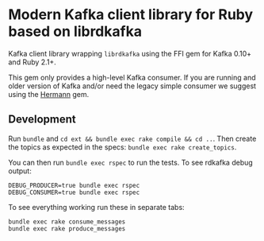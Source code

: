 # Modern Kafka client library for Ruby based on librdkafka

Kafka client library wrapping `librdkafka` using the FFI gem for Kafka 0.10+
and Ruby 2.1+.

This gem only provides a high-level Kafka consumer. If you are running
and older version of Kafka and/or need the legacy simple consumer we
suggest using the [Hermann](https://github.com/reiseburo/hermann) gem.

## Development

Run `bundle` and `cd ext && bundle exec rake compile && cd ..`. Then
create the topics as expected in the specs: `bundle exec rake create_topics`.

You can then run `bundle exec rspec` to run the tests. To see rdkafka
debug output:

```
DEBUG_PRODUCER=true bundle exec rspec
DEBUG_CONSUMER=true bundle exec rspec
```

To see everything working run these in separate tabs:

```
bundle exec rake consume_messages
bundle exec rake produce_messages
```
